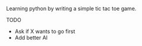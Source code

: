 Learning python by writing a simple tic tac toe game.

TODO
 - Ask if X wants to go first
 - Add better AI